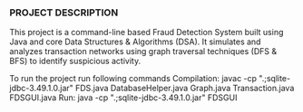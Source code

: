 
<h3>PROJECT DESCRIPTION</h3>
<p>This project is a command-line based Fraud Detection System built using Java and core Data Structures & Algorithms (DSA). It simulates and analyzes transaction networks using graph traversal techniques (DFS & BFS) to identify suspicious activity.</p>
To run the project run following commands 
Compilation:
javac -cp ".;sqlite-jdbc-3.49.1.0.jar" FDS.java DatabaseHelper.java Graph.java Transaction.java FDSGUI.java
Run:
java -cp ".;sqlite-jdbc-3.49.1.0.jar" FDSGUI
<br><br>
